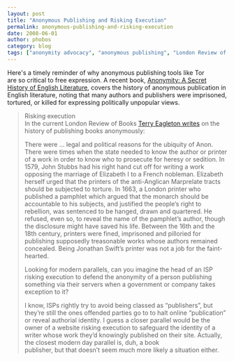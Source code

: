 ```yaml
---
layout: post
title: "Anonymous Publishing and Risking Execution"
permalink: anonymous-publishing-and-risking-execution
date: 2008-06-01
author: phobos
category: blog
tags: ["anonymity advocacy", "anonymous publishing", "London Review of Books", "risking execution", "Terry Eagleton"]
---
```


Here's a timely reminder of why anonymous publishing tools like Tor  
are so critical to free expression. A recent book, [Anonymity: A Secret History of English Literature](http://www.gyford.com/phil/writing/2008/05/22/risking_executio.php), covers the history of anonymous publication in English literature, noting that many authors and publishers were imprisoned, tortured, or killed for expressing politically unpopular views.

> Risking execution  
> In the current London Review of Books [Terry Eagleton writes](http://www.lrb.co.uk/v30/n10/eagl01_.html%20) on the history of publishing books anonymously:
> 
> There were … legal and political reasons for the ubiquity of Anon. There were times when the state needed to know the author or printer of a work in order to know who to prosecute for heresy or sedition. In 1579, John Stubbs had his right hand cut off for writing a work opposing the marriage of Elizabeth I to a French nobleman. Elizabeth herself urged that the printers of the anti-Anglican Marprelate tracts should be subjected to torture. In 1663, a London printer who published a pamphlet which argued that the monarch should be accountable to his subjects, and justified the people’s right to rebellion, was sentenced to be hanged, drawn and quartered. He refused, even so, to reveal the name of the pamphlet’s author, though the disclosure might have saved his life. Between the 16th and the 18th century, printers were fined, imprisoned and pilloried for publishing supposedly treasonable works whose authors remained concealed. Being Jonathan Swift’s printer was not a job for the faint-hearted.
> 
> Looking for modern parallels, can you imagine the head of an ISP risking execution to defend the anonymity of a person publishing something via their servers when a government or company takes exception to it?
> 
> I know, ISPs rightly try to avoid being classed as “publishers”, but they’re still the ones offended parties go to to halt online “publication” or reveal authorial identity. I guess a closer parallel would be the owner of a website risking execution to safeguard the identity of a writer whose work they’d knowingly published on their site. Actually, the closest modern day parallel is, duh, a book  
> publisher, but that doesn’t seem much more likely a situation either.
